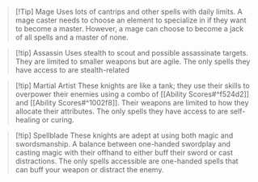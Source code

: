 
> [!Tip] Mage
> Uses lots of cantrips and other spells with daily limits. A mage caster needs to choose an element to specialize in if they want to become a master. However, a mage can choose to become a jack of all spells and a master of none.

> [!tip] Assassin
> Uses stealth to scout and possible assassinate targets. They are limited to smaller weapons but are agile. The only spells they have access to are stealth-related

> [!tip] Martial Artist
> These knights are like a tank; they use their skills to overpower their enemies using a combo of [[Ability Scores#^f524d2]] and [[Ability Scores#^1002f8]]. Their weapons are limited to how they allocate their attributes. The only spells they have access to are self-healing or curing.

> [!tip] Spellblade
> These knights are adept at using both magic and swordsmanship. A balance between one-handed swordplay and casting magic with their offhand to either buff their sword or cast distractions. The only spells accessible are one-handed spells that can buff your weapon or distract the enemy.